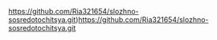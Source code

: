 https://github.com/Ria321654/slozhno-sosredotochitsya.git)https://github.com/Ria321654/slozhno-sosredotochitsya.git
